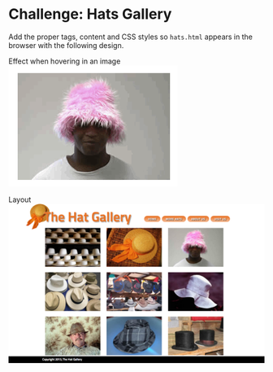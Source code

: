 # Challenge: Hats Gallery

Add the proper tags, content and CSS styles so `hats.html` appears in the browser with the following design.  

Effect when hovering in an image  
![result](img/hover-img.gif)

Layout  
![result](img/result.png)